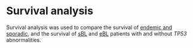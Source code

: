 # Survival analysis

Survival analysis was used to compare the survival of [endemic and 
sporadic](https://github.com/blain1995/thesis_scripts/tree/main/Survival/sBL_eBL_survival.R), and the survival of 
[sBL](https://github.com/blain1995/thesis_scripts/tree/main/Survival/TP53_sBL.R) and 
[eBL](https://github.com/blain1995/thesis_scripts/tree/main/Survival/eBL_TP53.R) patients with and without *TP53* 
abnormalities.
